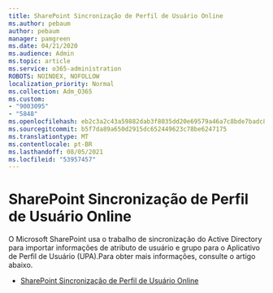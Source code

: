 ```yaml
---
title: SharePoint Sincronização de Perfil de Usuário Online
ms.author: pebaum
author: pebaum
manager: pamgreen
ms.date: 04/21/2020
ms.audience: Admin
ms.topic: article
ms.service: o365-administration
ROBOTS: NOINDEX, NOFOLLOW
localization_priority: Normal
ms.collection: Adm_O365
ms.custom:
- "9003095"
- "5848"
ms.openlocfilehash: eb2c3a2c43a59882dab3f8035dd20e69579a46a7c8bde7badc80310a1ab57f6e
ms.sourcegitcommit: b5f7da89a650d2915dc652449623c78be6247175
ms.translationtype: MT
ms.contentlocale: pt-BR
ms.lasthandoff: 08/05/2021
ms.locfileid: "53957457"
---
```

# <a name="sharepoint-online-user-profile-synchronization"></a>SharePoint Sincronização de Perfil de Usuário Online

O Microsoft SharePoint usa o trabalho de sincronização do Active Directory para importar informações de atributo de usuário e grupo para o Aplicativo de Perfil de Usuário (UPA).Para obter mais informações, consulte o artigo abaixo.

- [SharePoint Sincronização de Perfil de Usuário Online](https://docs.microsoft.com/sharepoint/user-profile-sync)
